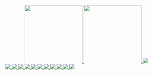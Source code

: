 <div align="center">
  
  
  <a href="https://github.com/cruzhar">
 

<img height="180em" src="https://github-readme-stats.vercel.app/api/top-langs/?username=cruzhar&layout=compact&langs_count=15&theme=dark"/>
<img height="180em" src="https://github-readme-stats.vercel.app/api?username=cruzhar&show_icons=true&theme=dark&include_all_commits=true&count_private=fale"/>
    <img src="https://github-readme-streak-stats.herokuapp.com/?user=cruzhar&show_icons=true&theme=dark"/>
     
  
</div>
  
<div> 


  <img src="https://img.shields.io/badge/mac%20os-000000?style=for-the-badge&logo=apple&logoColor=white">
  <img src="https://img.shields.io/badge/Google_Cloud-4285F4?style=for-the-badge&logo=google-cloud&logoColor=white">
     <img src="https://img.shields.io/badge/JavaScript-F7DF1E?style=for-the-badge&logo=javascript&logoColor=black">
  <img src="https://img.shields.io/badge/HTML5-E34F26?style=for-the-badge&logo=html5&logoColor=white">
  <img src="https://img.shields.io/badge/CSS3-1572B6?style=for-the-badge&logo=css3&logoColor=white https://img.shields.io/badge/React-20232A?style=for-the-badge&logo=react&logoColor=61DAFB">
    <img src="https://img.shields.io/badge/Bootstrap-563D7C?style=for-the-badge&logo=bootstrap&logoColor=white">
      <img src=" https://img.shields.io/badge/json%20web%20tokens-323330?style=for-the-badge&logo=json-web-tokens&logoColor=pink">
        <img src="https://img.shields.io/badge/Node.js-43853D?style=for-the-badge&logo=node.js&logoColor=white">
          <img src="https://img.shields.io/badge/Microsoft_SQL_Server-CC2927?style=for-the-badge&logo=microsoft-sql-server&logoColor=white">
            <img src="https://img.shields.io/badge/React-20232A?style=for-the-badge&logo=react&logoColor=61DAFB">
              <img src="https://img.shields.io/badge/GitHub-100000?style=for-the-badge&logo=github&logoColor=white">
 
</div>
